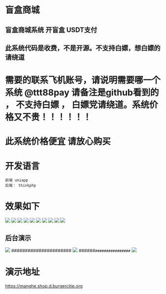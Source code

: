 # 盲盒商城
## 盲盒商城系统 开盲盒 USDT支付
## 此系统代码是收费，不是开源。不支持白嫖，想白嫖的请绕道 


# 需要的联系飞机账号，请说明需要哪一个系统  @ttt88pay  请备注是github看到的 ， 不支持白嫖 ， 白嫖党请绕道。系统价格又不贵！！！！！！


# 此系统价格便宜 请放心购买

# 开发语言

~~~
前端 uniapp
后端： thinkphp
~~~

# 效果如下

![](pic/1.png)
![](pic/2.png)
![](pic/3.png)
![](pic/5.png)
![](pic/6.png)
![](pic/7.png)
![](pic/8.png)
![](pic/10.png)
![](pic/11.png)
![](pic/12.png)
## 后台演示
![](pic/admin-1.png)
######################
![](pic/admin-2.png)
######`################`
![](pic/admin-3.png)


# 演示地址
https://manghe.shop.d.burgercitie.org
